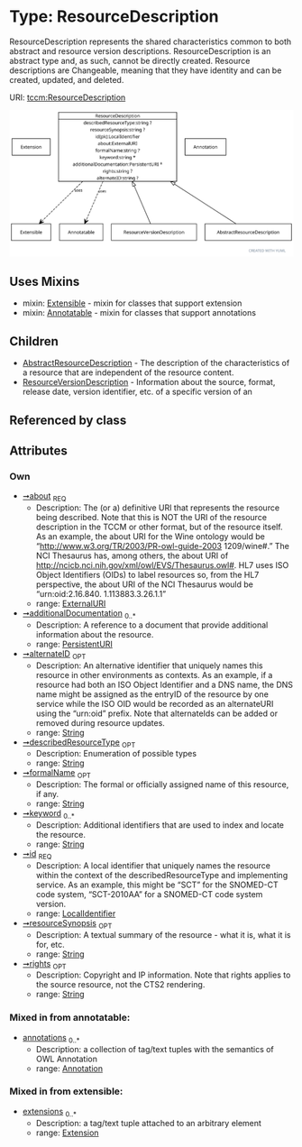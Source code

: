 
# Type: ResourceDescription


ResourceDescription represents the shared characteristics common to both abstract and resource version
descriptions. ResourceDescription is an abstract type and, as such, cannot be directly created. Resource
descriptions are Changeable, meaning that they have identity and can be created, updated, and deleted.

URI: [tccm:ResourceDescription](https://hotecosystem.org/tccm/ResourceDescription)


![img](images/ResourceDescription.svg)

## Uses Mixins

 *  mixin: [Extensible](Extensible.md) - mixin for classes that support extension
 *  mixin: [Annotatable](Annotatable.md) - mixin for classes that support annotations

## Children

 * [AbstractResourceDescription](AbstractResourceDescription.md) - The description of the characteristics of a resource that are independent of the resource content.
 * [ResourceVersionDescription](ResourceVersionDescription.md) - Information about the source, format, release date, version identifier, etc. of a specific version of an

## Referenced by class


## Attributes


### Own

 * [➞about](resourceDescription__about.md)  <sub>REQ</sub>
    * Description: The (or a) definitive URI that represents the resource being described. Note that this is NOT the URI of the
resource description in the TCCM or other format, but of the resource itself. As an example, the about URI
for the Wine ontology would be “http://www.w3.org/TR/2003/PR-owl-guide-2003 1209/wine#.” The NCI Thesaurus
has, among others, the about URI of http://ncicb.nci.nih.gov/xml/owl/EVS/Thesaurus.owl#. HL7 uses ISO Object
Identifiers (OIDs) to label resources so, from the HL7 perspective, the about URI of the NCI Thesaurus would
be “urn:oid:2.16.840. 1.113883.3.26.1.1”
    * range: [ExternalURI](types/ExternalURI.md)
 * [➞additionalDocumentation](resourceDescription__additionalDocumentation.md)  <sub>0..*</sub>
    * Description: A reference to a document that provide additional information about the resource.
    * range: [PersistentURI](types/PersistentURI.md)
 * [➞alternateID](resourceDescription__alternateID.md)  <sub>OPT</sub>
    * Description: An alternative identifier that uniquely names this resource in other environments as contexts.
As an example, if a resource had both an ISO Object Identifier and a DNS name, the DNS name might be assigned
as the entryID of the resource by one service while the ISO OID would be recorded as an alternateURI using
the “urn:oid” prefix. Note that alternateIds can be added or removed during resource updates.
    * range: [String](types/String.md)
 * [➞describedResourceType](resourceDescription__describedResourceType.md)  <sub>OPT</sub>
    * Description: Enumeration of possible types
    * range: [String](types/String.md)
 * [➞formalName](resourceDescription__formalName.md)  <sub>OPT</sub>
    * Description: The formal or officially assigned name of this resource, if any.
    * range: [String](types/String.md)
 * [➞keyword](resourceDescription__keyword.md)  <sub>0..*</sub>
    * Description: Additional identifiers that are used to index and locate the resource.
    * range: [String](types/String.md)
 * [➞id](resourceDescription__resourceID.md)  <sub>REQ</sub>
    * Description: A local identifier that uniquely names the resource within the context of the describedResourceType and
implementing service. As an example, this might be “SCT” for the SNOMED-CT code system, “SCT-2010AA” for a
SNOMED-CT code system version.
    * range: [LocalIdentifier](types/LocalIdentifier.md)
 * [➞resourceSynopsis](resourceDescription__resourceSynopsis.md)  <sub>OPT</sub>
    * Description: A textual summary of the resource - what it is, what it is for, etc.
    * range: [String](types/String.md)
 * [➞rights](resourceDescription__rights.md)  <sub>OPT</sub>
    * Description: Copyright and IP information. Note that rights applies to the source resource, not the CTS2 rendering.
    * range: [String](types/String.md)

### Mixed in from annotatable:

 * [annotations](annotations.md)  <sub>0..*</sub>
    * Description: a collection of tag/text tuples with the semantics of OWL Annotation
    * range: [Annotation](Annotation.md)

### Mixed in from extensible:

 * [extensions](extensions.md)  <sub>0..*</sub>
    * Description: a tag/text tuple attached to an arbitrary element
    * range: [Extension](Extension.md)
